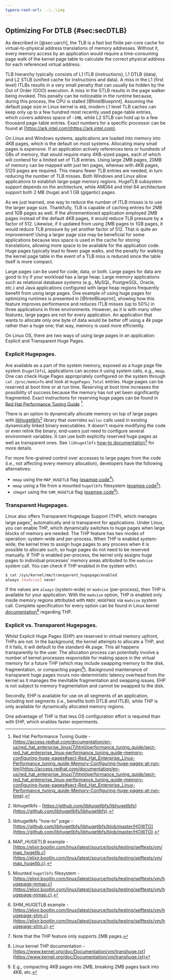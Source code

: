 ```yaml
---
typora-root-url: ..\..\img
---
```


## Optimizing For DTLB {#sec:secDTLB}

As described in [@sec:uarch], the TLB is a fast but finite per-core cache for virtual-to-physical address translations of memory addresses. Without it, every memory access by an application would require a time-consuming page walk of the kernel page table to calculate the correct physical address for each referenced virtual address. 

TLB hierarchy typically consists of L1 ITLB (instructions), L1 DTLB (data), and L2 STLB (unified cache for instructions and data). A miss in the L1 (first level) ITLBs results in a very small penalty that can usually be hidden by the Out of Order (OOO) execution. A miss in the STLB results in the page walker being invoked. This penalty can be noticeable in the runtime because, during this process, the CPU is stalled [@IntelBlueprint]. Assuming the default page size in Linux kernel is `4KB`, modern L1 level TLB caches can keep only up to a few hundred most recently used page-table entries, which covers address space of `~1MB`, while L2 STLB can hold up to a few thousand page-table entries. Exact numbers for a specific processor can be found at [https://ark.intel.com](https://ark.intel.com).

On Linux and Windows systems, applications are loaded into memory into 4KB pages, which is the default on most systems. Allocating many small pages is expensive. If an application actively references tens or hundreds of GBs of memory, that would require many 4KB-sized pages, each of which will contend for a limited set of TLB entries. Using large 2MB pages, 20MB of memory can be mapped with just ten pages, whereas with 4KB pages, 5120 pages are required. This means fewer TLB entries are needed, in turn reducing the number of TLB misses. Both Windows and Linux allow applications to establish large-page memory regions. HugeTLB subsystem support depends on the architecture, while AMD64 and Intel 64 architecture support both 2 MB (huge) and 1 GB (gigantic) pages.

As we just learned, one way to reduce the number of ITLB misses is to use the larger page size. Thankfully, TLB is capable of caching entries for 2MB and 1GB pages as well. If the aforementioned application employed 2MB pages instead of the default 4KB pages, it would reduce TLB pressure by a factor of 512. Likewise, if it updated from using 2MB pages to 1GB pages, it would reduce TLB pressure by yet another factor of 512. That is quite an improvement! Using a larger page size may be beneficial for some applications because less space is used in the cache for storing translations, allowing more space to be available for the application code. Huge pages typically lead to fewer page walks, and the penalty for walking the kernel page table in the event of a TLB miss is reduced since the table itself is more compact.

Large pages can be used for code, data, or both. Large pages for data are good to try if your workload has a large heap. Large memory applications such as relational database systems (e.g., MySQL, PostgreSQL, Oracle, etc.) and Java applications configured with large heap regions frequently benefit from using large pages. One example of using huge pages for optimizing runtimes is presented in [@IntelBlueprint], showing how this feature improves performance and reduces ITLB misses (up to 50%) in three applications in three environments. However, as it is with many other features, large pages are not for every application. An application that wants to allocate only one byte of data would be better off using a 4k page rather than a huge one; that way, memory is used more efficiently. 

On Linux OS, there are two ways of using large pages in an application: Explicit and Transparent Huge Pages.

### Explicit Hugepages.

Are available as a part of the system memory, exposed as a huge page file system (`hugetlbfs`), applications can access it using system calls, e.g., `mmap`. One can check Huge Pages appropriately configured on the system through `cat /proc/meminfo` and look at `HugePages_Total` entries. Huge pages can be reserved at boot time or at run time. Reserving at boot time increases the possibility of success because the memory has not yet been significantly fragmented. Exact instructions for reserving huge pages can be found in [Red Hat Performance Tuning Guide](https://access.redhat.com/documentation/en-us/red_hat_enterprise_linux/7/html/performance_tuning_guide/sect-red_hat_enterprise_linux-performance_tuning_guide-memory-configuring-huge-pages#sect-Red_Hat_Enterprise_Linux-Performance_tuning_guide-Memory-Configuring-huge-pages-at-run-time) [^22].

There is an option to dynamically allocate memory on top of large pages with [libhugetlbfs](https://github.com/libhugetlbfs/libhugetlbfs)[^23] library that overrides `malloc` calls used in existing dynamically linked binary executables. It doesn't require modifying the code or even relink the binary; end-users just need to configure several environment variables. It can use both explicitly reserved huge pages as well as transparent ones. See `libhugetlbfs` [how-to documentation](https://github.com/libhugetlbfs/libhugetlbfs/blob/master/HOWTO)[^24] for more details.

For more fine-grained control over accesses to large pages from the code (i.e., not affecting every memory allocation), developers have the following alternatives:

* `mmap` using the `MAP_HUGETLB` flag ([exampe code](https://elixir.bootlin.com/linux/latest/source/tools/testing/selftests/vm/map_hugetlb.c)[^25]).
* `mmap` using a file from a mounted `hugetlbfs` filesystem ([exampe code](https://elixir.bootlin.com/linux/latest/source/tools/testing/selftests/vm/hugepage-mmap.c)[^26]).
* `shmget` using the `SHM_HUGETLB` flag ([exampe code](https://elixir.bootlin.com/linux/latest/source/tools/testing/selftests/vm/hugepage-shm.c)[^27]).

### Transparent Hugepages.

Linux also offers Transparent Hugepage Support (THP), which manages large pages[^21] automatically and is transparent for applications. Under Linux, you can enable THP, which dynamically switches to huge pages when large blocks of memory are needed. The THP feature has two modes of operation: system-wide and per-process. When THP is enabled system-wide, the kernel tries to assign huge pages to any process when it is possible to allocate such, so huge pages do not need to be reserved manually. If THP is enabled per-process, the kernel only assigns huge pages to individual processes' memory areas attributed to the `madvise` system call. You can check if THP enabled in the system with:\

```bash
$ cat /sys/kernel/mm/transparent_hugepage/enabled
always [madvise] never
```

If the values are `always` (system-wide) or `madvise` (per-process), then THP is available for your application. With the `madvise` option, THP is enabled only inside memory regions attributed with `MADV_HUGEPAGE` via `madvise` system call. Complete specification for every option can be found in Linux kernel [documentation](https://www.kernel.org/doc/Documentation/vm/transhuge.txt)[^28] regarding THP.

### Explicit vs. Transparent Hugepages.

Whilst Explicit Huge Pages (EHP) are reserved in virtual memory upfront, THPs are not. In the background, the kernel attempts to allocate a THP, and if it fails, it will default to the standard 4k page. This all happens transparently to the user. The allocation process can potentially involve a number of kernel processes responsible for making space in the virtual memory for a future THP (which may include swapping memory to the disk, fragmentation, or compacting pages[^20]). Background maintenance of transparent huge pages incurs non-deterministic latency overhead from the kernel as it manages the inevitable fragmentation and swapping issues. EHP is not subject to memory fragmentation and cannot be swapped to the disk. 

Secondly, EHP is available for use on all segments of an application, including text segments (i.e., benefits both DTLB *and* ITLB), while THP is only available for dynamically allocated memory regions.

One advantage of THP is that less OS configuration effort is required than with EHP, which enables faster experiments.

[^20]: E.g., compacting 4KB pages into 2MB, breaking 2MB pages back into 4KB, etc.
[^21]: Note that the THP feature only supports 2MB pages.
[^22]: Red Hat Performance Tuning Guide - [https://access.redhat.com/documentation/en-us/red_hat_enterprise_linux/7/html/performance_tuning_guide/sect-red_hat_enterprise_linux-performance_tuning_guide-memory-configuring-huge-pages#sect-Red_Hat_Enterprise_Linux-Performance_tuning_guide-Memory-Configuring-huge-pages-at-run-tim](https://access.redhat.com/documentation/en-us/red_hat_enterprise_linux/7/html/performance_tuning_guide/sect-red_hat_enterprise_linux-performance_tuning_guide-memory-configuring-huge-pages#sect-Red_Hat_Enterprise_Linux-Performance_tuning_guide-Memory-Configuring-huge-pages-at-run-time).
[^23]: libhugetlbfs - [https://github.com/libhugetlbfs/libhugetlbfs](https://github.com/libhugetlbfs/libhugetlbfs).
[^24]: libhugetlbfs "how-to" page - [https://github.com/libhugetlbfs/libhugetlbfs/blob/master/HOWTO](https://github.com/libhugetlbfs/libhugetlbfs/blob/master/HOWTO).
[^25]: MAP_HUGETLB example - [https://elixir.bootlin.com/linux/latest/source/tools/testing/selftests/vm/map_hugetlb.c](https://elixir.bootlin.com/linux/latest/source/tools/testing/selftests/vm/map_hugetlb.c).
[^26]: Mounted `hugetlbfs` filesystem - [https://elixir.bootlin.com/linux/latest/source/tools/testing/selftests/vm/hugepage-mmap.c](https://elixir.bootlin.com/linux/latest/source/tools/testing/selftests/vm/hugepage-mmap.c).
[^27]: SHM_HUGETLB example - [https://elixir.bootlin.com/linux/latest/source/tools/testing/selftests/vm/hugepage-shm.c](https://elixir.bootlin.com/linux/latest/source/tools/testing/selftests/vm/hugepage-shm.c).
[^28]: Linux kernel THP documentation - [https://www.kernel.org/doc/Documentation/vm/transhuge.txt](https://www.kernel.org/doc/Documentation/vm/transhuge.txt)

